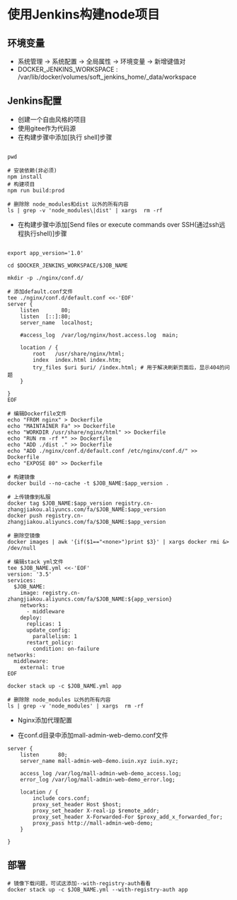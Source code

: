 # 使用Jenkins构建node项目

## 环境变量

- 系统管理 -> 系统配置 -> 全局属性 -> 环境变量 -> 新增键值对
- DOCKER_JENKINS_WORKSPACE : /var/lib/docker/volumes/soft_jenkins_home/_data/workspace

## Jenkins配置

- 创建一个自由风格的项目
- 使用gitee作为代码源
- 在构建步骤中添加[执行 shell]步骤

```shell

pwd

# 安装依赖(非必须)
npm install
# 构建项目
npm run build:prod

# 删除除 node_modules和dist 以外的所有内容
ls | grep -v 'node_modules\|dist' | xargs  rm -rf

```

- 在构建步骤中添加[Send files or execute commands over SSH(通过ssh远程执行shell)]步骤

```shell

export app_version='1.0'

cd $DOCKER_JENKINS_WORKSPACE/$JOB_NAME

mkdir -p ./nginx/conf.d/

# 添加default.conf文件
tee ./nginx/conf.d/default.conf <<-'EOF'
server {
    listen       80;
    listen  [::]:80;
    server_name  localhost;

    #access_log  /var/log/nginx/host.access.log  main;

    location / {
        root   /usr/share/nginx/html;
        index  index.html index.htm;
        try_files $uri $uri/ /index.html; # 用于解决刷新页面后，显示404的问题
    }

}
EOF

# 编辑Dockerfile文件
echo "FROM nginx" > Dockerfile
echo "MAINTAINER Fa" >> Dockerfile
echo "WORKDIR /usr/share/nginx/html" >> Dockerfile
echo "RUN rm -rf *" >> Dockerfile
echo "ADD ./dist ." >> Dockerfile
echo "ADD ./nginx/conf.d/default.conf /etc/nginx/conf.d/" >> Dockerfile
echo "EXPOSE 80" >> Dockerfile

# 构建镜像
docker build --no-cache -t $JOB_NAME:$app_version .

# 上传镜像到私服
docker tag $JOB_NAME:$app_version registry.cn-zhangjiakou.aliyuncs.com/fa/$JOB_NAME:$app_version
docker push registry.cn-zhangjiakou.aliyuncs.com/fa/$JOB_NAME:$app_version

# 删除空镜像
docker images | awk '{if($1=="<none>")print $3}' | xargs docker rmi &> /dev/null

# 编辑stack yml文件
tee $JOB_NAME.yml <<-'EOF'
version: '3.5'
services:
  $JOB_NAME:
    image: registry.cn-zhangjiakou.aliyuncs.com/fa/$JOB_NAME:${app_version}
    networks:
      - middleware
    deploy:
      replicas: 1
      update_config:
        parallelism: 1
      restart_policy:
        condition: on-failure
networks:
  middleware:
    external: true
EOF

docker stack up -c $JOB_NAME.yml app

# 删除除 node_modules 以外的所有内容
ls | grep -v 'node_modules' | xargs  rm -rf

```

- Nginx添加代理配置

- 在conf.d目录中添加mall-admin-web-demo.conf文件

```shell
server {
    listen      80;
    server_name mall-admin-web-demo.iuin.xyz iuin.xyz;

    access_log /var/log/mall-admin-web-demo_access.log;
    error_log /var/log/mall-admin-web-demo_error.log;

    location / {
        include cors.conf;
        proxy_set_header Host $host;
        proxy_set_header X-real-ip $remote_addr;
        proxy_set_header X-Forwarded-For $proxy_add_x_forwarded_for;
        proxy_pass http://mall-admin-web-demo;
    }

}

```

## 部署

```shell
# 镜像下载问题，可试这添加--with-registry-auth看看
docker stack up -c $JOB_NAME.yml --with-registry-auth app

```
